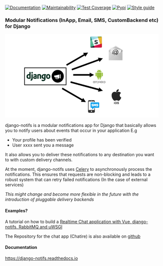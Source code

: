 [![Documentation](https://readthedocs.org/projects/django-notifs/badge/)](https://django-notifs.readthedocs.io)
[![Maintainability](https://api.codeclimate.com/v1/badges/3f5dd1e1833c12c79db9/maintainability)](https://codeclimate.com/github/danidee10/django-notifs/maintainability)
[![Test Coverage](https://api.codeclimate.com/v1/badges/3f5dd1e1833c12c79db9/test_coverage)](https://codeclimate.com/github/danidee10/django-notifs/test_coverage)
[![Pypi](https://img.shields.io/pypi/v/django-notifs.svg)](https://pypi.python.org/pypi/django-notifs)
[![Style guide](https://img.shields.io/badge/code%20style-pep8-green.svg)](https://www.python.org/dev/peps/pep-0008/)

<h3>Modular Notifications (InApp, Email, SMS, CustomBackend etc) for Django</h3>

![django-notifs](./django-notifs.png)

django-notifs is a modular notifications app for Django that basically allows you to notify users about events that occur in your application E.g

- Your profile has been verified
- User xxxx sent you a message

It also allows you to deliver these notifications to any destination you want to with custom delivery channels.

At the moment, django-notifs uses [Celery](https://docs.celeryproject.org/en/stable/) to asynchronously process the notifications. This ensures that requests are non-blocking and leads to a robust system that can retry failed notifications (In the case of external services)

*This might change and become more flexible in the future with the introduction of pluggable delivery backends*

#### Examples?

A tutorial on how to build a [Realtime Chat application with Vue, django-notifs, RabbitMQ and uWSGI](https://danidee10.github.io/2018/01/01/realtime-django-1.html)

The Repository for the chat app (Chatire) is also available on [github](https://github.com/danidee10/chatire)


#### Documentation
https://django-notifs.readthedocs.io

